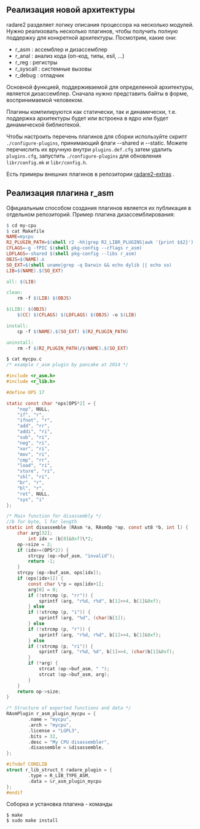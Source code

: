 ## Реализация новой архитектуры

radare2 разделяет логику описания процессора на несколько модулей. Нужно реализовать несколько плагинов, чтобы получить полную поддержку для конкретной архитектуры. Посмотрим, какие они:

* r_asm : ассемблер и дизассемблер
* r_anal : анализ кода (оп-код, типы, esil, ...)
* r_reg : регистры
* r_syscall : системные вызовы
* r_debug : отладчик

Основной функцией, поддерживаемой для определенной архитектуры, является дизассемблер. Сначала нужно представить байты в форме, воспринимаемой человеком.

Плагины компилируются как статически, так и динамически, т.е. поддержка архитектуры будет или встроена в ядро или будет динамической библиотекой.

Чтобы настроить перечень плагинов для сборки используйте скрипт `./configure-plugins`, принимающий флаги --shared и --static. Можете перечислить их вручную внутри `plugins.def.cfg` затем удалить `plugins.cfg`, запустить `./configure-plugins` для обновления `libr/config.mk` и `libr/config.h`.

Есть примеры внешних плагинов в репозитории [radare2-extras](https://github.com/radareorg/radare2-extras) .

## Реализация плагина r_asm

Официальным способом создания плагинов является их публикация в отдельном репозиторий. Пример плагина дизассемблирования:

```Makefile
$ cd my-cpu
$ cat Makefile
NAME=mycpu
R2_PLUGIN_PATH=$(shell r2 -hh|grep R2_LIBR_PLUGINS|awk '{print $$2}')
CFLAGS=-g -fPIC $(shell pkg-config --cflags r_asm)
LDFLAGS=-shared $(shell pkg-config --libs r_asm)
OBJS=$(NAME).o
SO_EXT=$(shell uname|grep -q Darwin && echo dylib || echo so)
LIB=$(NAME).$(SO_EXT)

all: $(LIB)

clean:
	rm -f $(LIB) $(OBJS)

$(LIB): $(OBJS)
	$(CC) $(CFLAGS) $(LDFLAGS) $(OBJS) -o $(LIB)

install:
	cp -f $(NAME).$(SO_EXT) $(R2_PLUGIN_PATH)

uninstall:
	rm -f $(R2_PLUGIN_PATH)/$(NAME).$(SO_EXT)
```

```c
$ cat mycpu.c
/* example r_asm plugin by pancake at 2014 */

#include <r_asm.h>
#include <r_lib.h>

#define OPS 17

static const char *ops[OPS*2] = {
	"nop", NULL,
	"if", "r",
	"ifnot", "r",
	"add", "rr",
	"addi", "ri",
	"sub", "ri",
	"neg", "ri",
	"xor", "ri",
	"mov", "ri",
	"cmp", "rr",
	"load", "ri",
	"store", "ri",
	"shl", "ri",
	"br", "r",
	"bl", "r",
	"ret", NULL,
	"sys", "i"
};

/* Main function for disassembly */
//b for byte, l for length
static int disassemble (RAsm *a, RAsmOp *op, const ut8 *b, int l) {
	char arg[32];
        int idx = (b[0]&0xf)\*2;
	op->size = 2;
	if (idx>=(OPS*2)) {
		strcpy (op->buf_asm, "invalid");
		return -1;
	}
	strcpy (op->buf_asm, ops[idx]);
	if (ops[idx+1]) {
		const char \*p = ops[idx+1];
		arg[0] = 0;
		if (!strcmp (p, "rr")) {
			sprintf (arg, "r%d, r%d", b[1]>>4, b[1]&0xf);
		} else
		if (!strcmp (p, "i")) {
			sprintf (arg, "%d", (char)b[1]);
		} else
		if (!strcmp (p, "r")) {
			sprintf (arg, "r%d, r%d", b[1]>>4, b[1]&0xf);
		} else
		if (!strcmp (p, "ri")) {
			sprintf (arg, "r%d, %d", b[1]>>4, (char)b[1]&0xf);
		}
		if (*arg) {
			strcat (op->buf_asm, " ");
			strcat (op->buf_asm, arg);
		}
	}
	return op->size;
}

/* Structure of exported functions and data */
RAsmPlugin r_asm_plugin_mycpu = {
        .name = "mycpu",
        .arch = "mycpu",
        .license = "LGPL3",
        .bits = 32,
        .desc = "My CPU disassembler",
        .disassemble = &disassemble,
};

#ifndef CORELIB
struct r_lib_struct_t radare_plugin = {
        .type = R_LIB_TYPE_ASM,
        .data = &r_asm_plugin_mycpu
};
#endif
```

Соборка и установка плагина - команды

```
$ make
$ sudo make install
```
